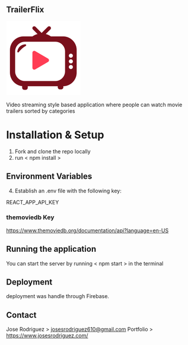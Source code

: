 ## TrailerFlix

![logo](public/logo.png)

Video streaming style based application where people can watch movie trailers sorted by categories

# Installation & Setup

1. Fork and clone the repo locally
2. run < npm install >

## Environment Variables

4. Establish an .env file with the following key:

REACT_APP_API_KEY

### themoviedb Key

https://www.themoviedb.org/documentation/api?language=en-US

## Running the application

You can start the server by running < npm start > in the terminal

## Deployment

deployment was handle through Firebase.

## Contact

Jose Rodriguez > josesrodriguez610@gmail.com
Portfolio > https://www.josesrodriguez.com/
